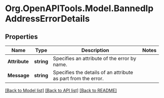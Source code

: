 # Org.OpenAPITools.Model.BannedIpAddressErrorDetails

## Properties

Name | Type | Description | Notes
------------ | ------------- | ------------- | -------------
**Attribute** | **string** | Specifies an attribute of the error by name. | 
**Message** | **string** | Specifies the details of an attribute as part from the error. | 

[[Back to Model list]](../README.md#documentation-for-models) [[Back to API list]](../README.md#documentation-for-api-endpoints) [[Back to README]](../README.md)

